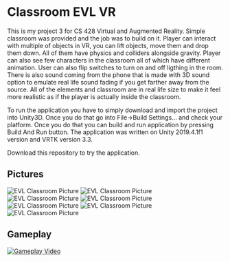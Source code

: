 # Classroom EVL VR

This is my project 3 for CS 428 Virtual and Augmented Reality. Simple classroom was provided and the job was to build on it. Player can interact with multiple of objects in VR, you can lift objects, move them and drop them down. All of them have physics and colliders alongside gravity. Player can also see few characters in the classroom all of which have different animation. User can also flip switches to turn on and off ligthing in the room. There is also sound coming from the phone that is made with 3D sound option to emulate real life sound fading if you get farther away from the source. All of the elements and classroom are in real life size to make it feel more realistic as if the player is actually inside the classroom.

To run the application you have to simply download and import the project into Unity3D. Once you do that go into File->Build Settings... and check your platform.
Once you do that you can build and run application by pressing Build And Run button. The application was written on Unity 2019.4.1f1 version and VRTK version 3.3.

Download this repository to try the application.
 
## Pictures

![EVL Classroom Picture](https://marcinperkowski.com/ClassroomEVLVRLocal/p0.png)
![EVL Classroom Picture](https://marcinperkowski.com/ClassroomEVLVRLocal/p1.png)
![EVL Classroom Picture](https://marcinperkowski.com/ClassroomEVLVRLocal/p2.png)
![EVL Classroom Picture](https://marcinperkowski.com/ClassroomEVLVRLocal/p3.png)
![EVL Classroom Picture](https://marcinperkowski.com/ClassroomEVLVRLocal/p4.png)
![EVL Classroom Picture](https://marcinperkowski.com/ClassroomEVLVRLocal/p5.png)
![EVL Classroom Picture](https://marcinperkowski.com/ClassroomEVLVRLocal/p6.png)

## Gameplay

[![Gameplay Video](https://img.youtube.com/vi/7pe88IvqMX4/0.jpg)](https://www.youtube.com/watch?v=7pe88IvqMX4)
